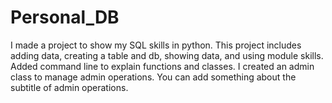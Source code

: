 # Personal_DB
I made a project to show my SQL skills in python. This project includes adding data, creating a table and db, showing data, and using module skills. Added command line to explain functions and classes. I created an admin class to manage admin operations. You can add something about the subtitle of admin operations.
